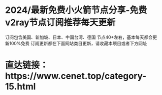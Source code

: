 <h1>2024/最新免费小火箭节点分享-免费v2ray节点订阅推荐每天更新</h1>
订阅包含美国、新加坡、日本、中国台湾、德国
节点40+左右，基本每天都会更新100%免费
订阅更新都在下面网站类目更新，请收藏本项目或者下方网址
<h1>直达链接：https://www.cenet.top/category-15.html</h1>
